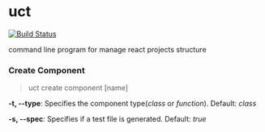 # uct 
[![Build Status](https://travis-ci.org/UmbertoB/uct.svg?branch=master)](https://travis-ci.org/UmbertoB/uct)

command line program for manage react projects structure

### Create Component

>uct create component [name]

**-t, --type**: Specifies the component type(*class* or *function*).
Default: *class*

**-s, --spec**: Specifies if a test file is generated.
Default: *true*

